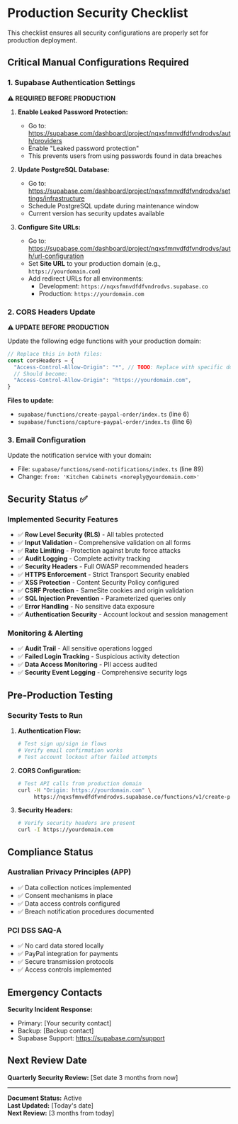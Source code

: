 # Production Security Checklist

This checklist ensures all security configurations are properly set for production deployment.

## Critical Manual Configurations Required

### 1. Supabase Authentication Settings
**⚠️ REQUIRED BEFORE PRODUCTION**

1. **Enable Leaked Password Protection:**
   - Go to: https://supabase.com/dashboard/project/nqxsfmnvdfdfvndrodvs/auth/providers
   - Enable "Leaked password protection"
   - This prevents users from using passwords found in data breaches

2. **Update PostgreSQL Database:**
   - Go to: https://supabase.com/dashboard/project/nqxsfmnvdfdfvndrodvs/settings/infrastructure
   - Schedule PostgreSQL update during maintenance window
   - Current version has security updates available

3. **Configure Site URLs:**
   - Go to: https://supabase.com/dashboard/project/nqxsfmnvdfdfvndrodvs/auth/url-configuration
   - Set **Site URL** to your production domain (e.g., `https://yourdomain.com`)
   - Add redirect URLs for all environments:
     - Development: `https://nqxsfmnvdfdfvndrodvs.supabase.co`
     - Production: `https://yourdomain.com`

### 2. CORS Headers Update
**⚠️ UPDATE BEFORE PRODUCTION**

Update the following edge functions with your production domain:

```typescript
// Replace this in both files:
const corsHeaders = {
  "Access-Control-Allow-Origin": "*", // TODO: Replace with specific domain
  // Should become:
  "Access-Control-Allow-Origin": "https://yourdomain.com",
}
```

**Files to update:**
- `supabase/functions/create-paypal-order/index.ts` (line 6)
- `supabase/functions/capture-paypal-order/index.ts` (line 6)

### 3. Email Configuration
Update the notification service with your domain:
- File: `supabase/functions/send-notifications/index.ts` (line 89)
- Change: `from: 'Kitchen Cabinets <noreply@yourdomain.com>'`

## Security Status ✅

### Implemented Security Features
- ✅ **Row Level Security (RLS)** - All tables protected
- ✅ **Input Validation** - Comprehensive validation on all forms
- ✅ **Rate Limiting** - Protection against brute force attacks
- ✅ **Audit Logging** - Complete activity tracking
- ✅ **Security Headers** - Full OWASP recommended headers
- ✅ **HTTPS Enforcement** - Strict Transport Security enabled
- ✅ **XSS Protection** - Content Security Policy configured
- ✅ **CSRF Protection** - SameSite cookies and origin validation
- ✅ **SQL Injection Prevention** - Parameterized queries only
- ✅ **Error Handling** - No sensitive data exposure
- ✅ **Authentication Security** - Account lockout and session management

### Monitoring & Alerting
- ✅ **Audit Trail** - All sensitive operations logged
- ✅ **Failed Login Tracking** - Suspicious activity detection
- ✅ **Data Access Monitoring** - PII access audited
- ✅ **Security Event Logging** - Comprehensive security logs

## Pre-Production Testing

### Security Tests to Run
1. **Authentication Flow:**
   ```bash
   # Test sign up/sign in flows
   # Verify email confirmation works
   # Test account lockout after failed attempts
   ```

2. **CORS Configuration:**
   ```bash
   # Test API calls from production domain
   curl -H "Origin: https://yourdomain.com" \
        https://nqxsfmnvdfdfvndrodvs.supabase.co/functions/v1/create-paypal-order
   ```

3. **Security Headers:**
   ```bash
   # Verify security headers are present
   curl -I https://yourdomain.com
   ```

## Compliance Status

### Australian Privacy Principles (APP)
- ✅ Data collection notices implemented
- ✅ Consent mechanisms in place
- ✅ Data access controls configured
- ✅ Breach notification procedures documented

### PCI DSS SAQ-A
- ✅ No card data stored locally
- ✅ PayPal integration for payments
- ✅ Secure transmission protocols
- ✅ Access controls implemented

## Emergency Contacts

**Security Incident Response:**
- Primary: [Your security contact]
- Backup: [Backup contact]
- Supabase Support: https://supabase.com/support

## Next Review Date
**Quarterly Security Review:** [Set date 3 months from now]

---

**Document Status:** Active  
**Last Updated:** [Today's date]  
**Next Review:** [3 months from today]